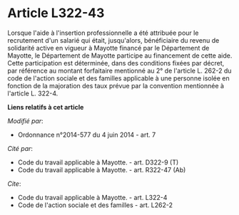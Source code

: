 # Article L322-43

Lorsque l'aide à l'insertion professionnelle a été attribuée pour le recrutement d'un salarié qui était, jusqu'alors,
bénéficiaire du revenu de solidarité active en vigueur à Mayotte financé par le Département de Mayotte, le Département de
Mayotte participe au financement de cette aide. Cette participation est déterminée, dans des conditions fixées par décret,
par référence au montant forfaitaire mentionné au 2° de l'article L. 262-2 du code de l'action sociale et des familles
applicable à une personne isolée en fonction de la majoration des taux prévue par la convention mentionnée à l'article L.
322-4.

**Liens relatifs à cet article**

_Modifié par_:

  - Ordonnance n°2014-577 du 4 juin 2014 - art. 7

_Cité par_:

  - Code du travail applicable à Mayotte. - art. D322-9 (T)
  - Code du travail applicable à Mayotte. - art. R322-47 (Ab)

_Cite_:

  - Code du travail applicable à Mayotte. - art. L322-4
  - Code de l'action sociale et des familles - art. L262-2
